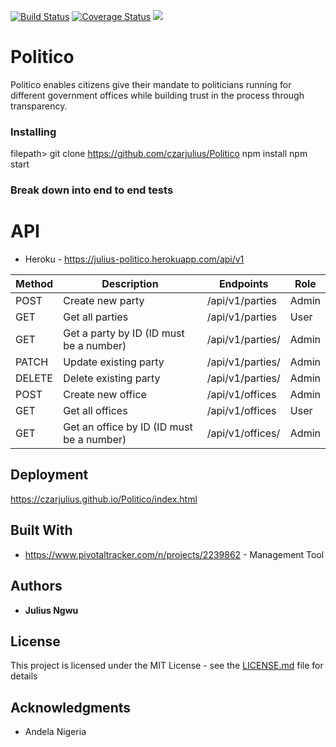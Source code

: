[![Build Status](https://travis-ci.org/czarjulius/Politico.svg?branch=develop)](https://travis-ci.org/czarjulius/Politico)
[![Coverage Status](https://coveralls.io/repos/github/czarjulius/Politico/badge.svg?branch=develop)](https://coveralls.io/github/czarjulius/Politico?branch=develop)
<a href="https://codeclimate.com/github/czarjulius/Politico/maintainability"><img src="https://api.codeclimate.com/v1/badges/6e9fba1aa95c4391ff09/maintainability" /></a>
# Politico
Politico enables citizens give their mandate to politicians running for different government offices while building trust in the process through transparency.



### Installing

filepath> git clone https://github.com/czarjulius/Politico
npm install 
npm start



### Break down into end to end tests

# API

- Heroku - https://julius-politico.herokuapp.com/api/v1

 | Method | Description | Endpoints      | Role |
 | ------ | ----------- | -------------- | ---- |
 | POST |Create new party  | /api/v1/parties| Admin |
 | GET | Get all parties  | /api/v1/parties | User |
 | GET | Get a party  by ID (ID must be a number) | /api/v1/parties/ | Admin |
 | PATCH | Update existing party  | /api/v1/parties/ | Admin |
 | DELETE | Delete existing party  | /api/v1/parties/ | Admin |
 | POST |Create new office  | /api/v1/offices| Admin |
 | GET | Get all offices  | /api/v1/offices | User |
 | GET | Get an office  by ID (ID must be a number) | /api/v1/offices/ | Admin |



## Deployment

https://czarjulius.github.io/Politico/index.html

## Built With

* https://www.pivotaltracker.com/n/projects/2239862 - Management Tool


## Authors

* **Julius Ngwu**


## License

This project is licensed under the MIT License - see the [LICENSE.md](LICENSE.md) file for details

## Acknowledgments


* Andela Nigeria

